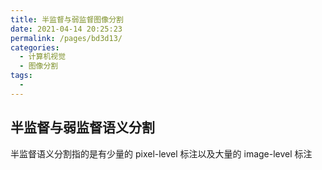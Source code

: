 ```yaml
---
title: 半监督与弱监督图像分割
date: 2021-04-14 20:25:23
permalink: /pages/bd3d13/
categories:
  - 计算机视觉
  - 图像分割
tags:
  - 
---
```

## 半监督与弱监督语义分割

半监督语义分割指的是有少量的 pixel-level 标注以及大量的 image-level 标注

